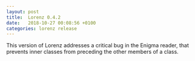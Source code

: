 ```yaml
---
layout: post
title:  Lorenz 0.4.2
date:   2018-10-27 00:08:56 +0100
categories: lorenz release
---
```


This version of Lorenz addresses a critical bug in the Enigma reader, that prevents inner
classes from preceding the other members of a class.
